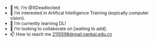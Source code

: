 - 👋 Hi, I’m @XDeadlocked
- 👀 I’m interested in Artifical Intelligence Training (espically computer vision).
- 🌱 I’m currently learning DL!
- 💞️ I’m looking to collaborate on [waiting to add].
- 📫 How to reach me 2110598@mail.nankai.edu.cn

<!---
XDeadlocked/XDeadlocked is a ✨ special ✨ repository because its `README.md` (this file) appears on your GitHub profile.
You can click the Preview link to take a look at your changes.
--->
